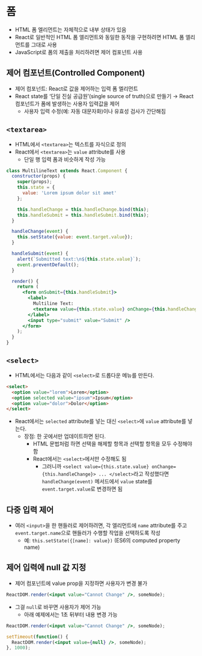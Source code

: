 # 폼

- HTML 폼 엘리먼트는 자체적으로 내부 상태가 있음
- React로 일반적인 HTML 폼 엘리먼트와 동일한 동작을 구현하려면 HTML 폼 엘리먼트를 그대로 사용
- JavaScript로 폼의 제출을 처리하려면 제어 컴포넌트 사용

## 제어 컴포넌트(Controlled Component)

- 제어 컴포넌트: React로 값을 제어하는 입력 폼 엘리먼트
- React state를 ‘단일 진실 공급원’(single source of truth)으로 만들기 → React 컴포넌트가 폼에 발생하는 사용자 입력값을 제어
  - 사용자 입력 수정(예: 자동 대문자화)이나 유효성 검사가 간단해짐

## `<textarea>`

- HTML에서 `<textarea>`는 텍스트를 자식으로 정의
- React에서 `<textarea>`는 `value` attribute를 사용
  - 단일 행 입력 폼과 비슷하게 작성 가능

```jsx
class MultilineText extends React.Component {
  constructor(props) {
    super(props);
    this.state = {
      value: 'Lorem ipsum dolor sit amet'
    };

    this.handleChange = this.handleChange.bind(this);
    this.handleSubmit = this.handleSubmit.bind(this);
  }

  handleChange(event) {
    this.setState({value: event.target.value});
  }

  handleSubmit(event) {
    alert(`Submitted text:\n${this.state.value}`);
    event.preventDefault();
  }

  render() {
    return (
      <form onSubmit={this.handleSubmit}>
        <label>
          Multiline Text:
          <textarea value={this.state.value} onChange={this.handleChange} />
        </label>
        <input type="submit" value="Submit" />
      </form>
    );
  }
}
```

## `<select>`

- HTML에서는 다음과 같이 `<select>`로 드롭다운 메뉴를 만든다.

```html
<select>
  <option value="lorem">Lorem</option>
  <option selected value="ipsum">Ipsum</option>
  <option value="dolor">Dolor</option>
</select>
```

- React에서는 `selected` attribute를 넣는 대신 `<select>`에 `value` attribute를 넣는다.
  - 장점: 한 곳에서만 업데이트하면 된다.
    - HTML 문법처럼 하면 선택을 해제할 항목과 선택할 항목을 모두 수정해야 함
    - React에서는 `<select>`에서만 수정해도 됨
      - 그러니까 `<select value={this.state.value} onChange={this.handleChange}> ... </select>`라고 작성했다면 `handleChange(event)` 메서드에서 `value` state를 `event.target.value`로 변경하면 됨

## 다중 입력 제어

- 여러 `<input>`을 한 핸들러로 제어하려면, 각 엘리먼트에 `name` attribute를 주고 `event.target.name`으로 핸들러가 수행할 작업을 선택하도록 작성
  - 예: `this.setState({[name]: value})` (ES6의 computed property name)

## 제어 입력에 null 값 지정

- 제어 컴포넌트에 value prop을 지정하면 사용자가 변경 불가

```jsx
ReactDOM.render(<input value="Cannot Change" />, someNode);
```

- 그걸 `null`로 바꾸면 사용자가 제어 가능
  - 아래 예제에서는 1초 뒤부터 내용 변경 가능

```jsx
ReactDOM.render(<input value="Cannot Change" />, someNode);

setTimeout(function() {
  ReactDOM.render(<input value={null} />, someNode);
}, 1000);
```
